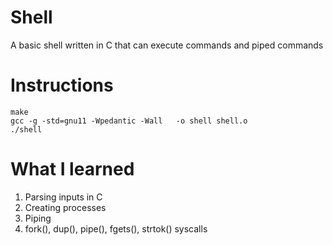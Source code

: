 # Shell
A basic shell written in C that can execute commands and piped commands

# Instructions
```
make
gcc -g -std=gnu11 -Wpedantic -Wall   -o shell shell.o
./shell
```

# What I learned
1. Parsing inputs in C
2. Creating processes
3. Piping
4. fork(), dup(), pipe(), fgets(), strtok() syscalls